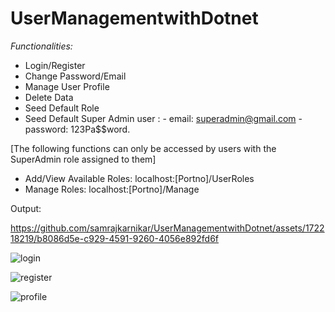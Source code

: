 ﻿# UserManagementwithDotnet

*Functionalities:*
- Login/Register
- Change Password/Email
- Manage User Profile
- Delete Data
- Seed Default Role
- Seed Default Super Admin user :
      - email: superadmin@gmail.com
      - password: 123Pa$$word.
  
[The following functions can only be accessed by users with the SuperAdmin role assigned to them]

- Add/View Available Roles: localhost:[Portno]/UserRoles
- Manage Roles: localhost:[Portno]/Manage


Output: 

https://github.com/samrajkarnikar/UserManagementwithDotnet/assets/172218219/b8086d5e-c929-4591-9260-4056e892fd6f

![login](https://github.com/samrajkarnikar/UserManagementwithDotnet/assets/172218219/dd5b344c-12a7-48f2-85a6-f5ed4b558041)

![register](https://github.com/samrajkarnikar/UserManagementwithDotnet/assets/172218219/91fd5e01-60b7-4c9b-98a9-4dea051a5c30)


![profile](https://github.com/samrajkarnikar/UserManagementwithDotnet/assets/172218219/6de76c66-7894-4320-8ff6-4d73ddc463f5)

